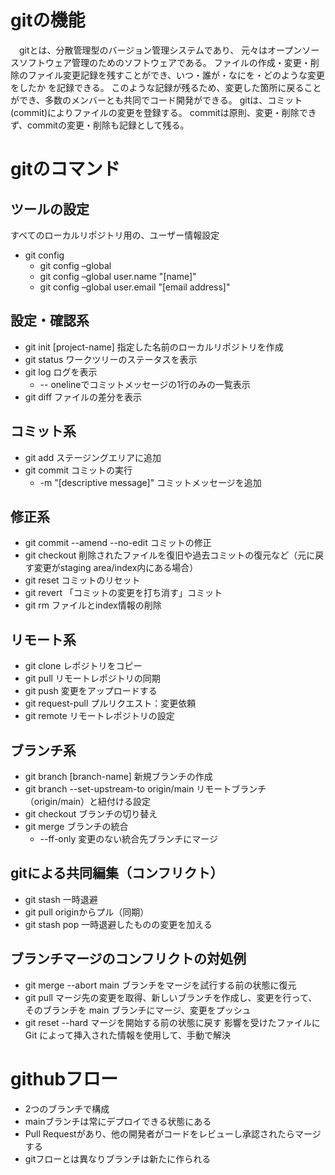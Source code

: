 # gitの機能

　gitとは、分散管理型のバージョン管理システムであり、
元々はオープンソースソフトウェア管理のためのソフトウェアである。
ファイルの作成・変更・削除のファイル変更記録を残すことができ、いつ・誰が・なにを・どのような変更をしたか
を記録できる。
このような記録が残るため、変更した箇所に戻ることができ、多数のメンバーとも共同でコード開発ができる。
gitは、コミット(commit)によりファイルの変更を登録する。
commitは原則、変更・削除できず、commitの変更・削除も記録として残る。

# gitのコマンド

## ツールの設定
すべてのローカルリポジトリ用の、ユーザー情報設定
- git config
    - git config –global
    - git config –global user.name "[name]"
    - git config –global user.email "[email address]"

## 設定・確認系
- git init [project-name]
指定した名前のローカルリポジトリを作成
- git status
ワークツリーのステータスを表示
- git log
ログを表示
    - -- onelineでコミットメッセージの1行のみの一覧表示
- git diff
ファイルの差分を表示

## コミット系
- git add
ステージングエリアに追加
- git commit
コミットの実行
    - -m "[descriptive message]"
      コミットメッセージを追加

## 修正系
- git commit --amend --no-edit
コミットの修正
- git checkout
削除されたファイルを復旧や過去コミットの復元など（元に戻す変更がstaging area/index内にある場合）
- git reset
コミットのリセット
- git revert
「コミットの変更を打ち消す」コミット
- git rm
ファイルとindex情報の削除

## リモート系
- git clone
レポジトリをコピー
- git pull
リモートレポジトリの同期
- git push
変更をアップロードする
- git request-pull
プルリクエスト：変更依頼
- git remote
リモートレポジトリの設定

## ブランチ系
- git branch  [branch-name]
新規ブランチの作成
- git branch --set-upstream-to origin/main
リモートブランチ（origin/main）と紐付ける設定
- git checkout
ブランチの切り替え
- git merge
ブランチの統合
    - --ff-only 変更のない統合先ブランチにマージ

## gitによる共同編集（コンフリクト）
- git stash
一時退避
- git pull
originからプル（同期）
-  git stash pop
一時退避したものの変更を加える

## ブランチマージのコンフリクトの対処例
- git merge --abort
main ブランチをマージを試行する前の状態に復元
- git pull
マージ先の変更を取得、新しいブランチを作成し、変更を行って、そのブランチを main ブランチにマージ、変更をプッシュ
- git reset --hard
マージを開始する前の状態に戻す
影響を受けたファイルに Git によって挿入された情報を使用して、手動で解決

 # githubフロー
 - 2つのブランチで構成
 - mainブランチは常にデプロイできる状態にある
 - Pull Requestがあり、他の開発者がコードをレビューし承認されたらマージする
 - gitフローとは異なりブランチは新たに作られる